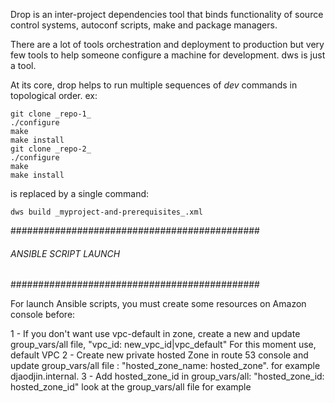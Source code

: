 Drop is an inter-project dependencies tool that binds functionality of
source control systems, autoconf scripts, make and package managers.

There are a lot of tools orchestration and deployment to production
but very few tools to help someone configure a machine for development.
dws is just a tool.

At its core, drop helps to run multiple sequences of _dev_ commands in
topological order. ex:

    git clone _repo-1_
    ./configure
    make
    make install
    git clone _repo-2_
    ./configure
    make
    make install

is replaced by a single command:

    dws build _myproject-and-prerequisites_.xml

#############################################
###### ANSIBLE SCRIPT LAUNCH ################
#############################################

For launch Ansible scripts, you must create some resources on 
Amazon console before: 

1 - If you don't want use vpc-default in zone, create a new and update group_vars/all file,
    "vpc_id: new_vpc_id|vpc_default" 
    For this moment use, default VPC
2 - Create new private hosted Zone in route 53 console and update group_vars/all file : 
    "hosted_zone_name: hosted_zone". for example djaodjin.internal.
3 - Add hosted_zone_id in group_vars/all: 
    "hosted_zone_id: hosted_zone_id" look at the group_vars/all file for example
